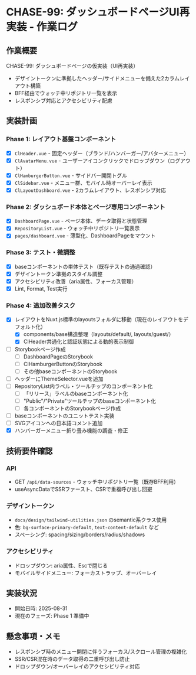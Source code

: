 # CHASE-99: ダッシュボードページUI再実装 - 作業ログ

## 作業概要

CHASE-99: ダッシュボードページの仮実装（UI再実装）

- デザイントークンに準拠したヘッダー/サイドメニューを備えた2カラムレイアウト構築
- BFF経由でウォッチ中リポジトリ一覧を表示
- レスポンシブ対応とアクセシビリティ配慮

## 実装計画

### Phase 1: レイアウト基盤コンポーネント

- [x] `ClHeader.vue` - 固定ヘッダー（ブランド/ハンバーガー/アバターメニュー）
- [x] `ClAvatarMenu.vue` - ユーザーアイコンクリックでドロップダウン（ログアウト）
- [x] `ClHamburgerButton.vue` - サイドバー開閉トグル
- [x] `ClSidebar.vue` - メニュー群、モバイル時オーバーレイ表示
- [x] `ClLayoutDashboard.vue` - 2カラムレイアウト、レスポンシブ対応

### Phase 2: ダッシュボード本体とページ専用コンポーネント

- [x] `DashboardPage.vue` - ページ本体、データ取得と状態管理
- [x] `RepositoryList.vue` - ウォッチ中リポジトリ一覧表示
- [x] `pages/dashboard.vue` - 薄型化、DashboardPageをマウント

### Phase 3: テスト・微調整

- [x] baseコンポーネントの単体テスト（既存テストの通過確認）
- [x] デザイントークン準拠のスタイル調整
- [x] アクセシビリティ改善（aria属性、フォーカス管理）
- [x] Lint, Format, Test実行

### Phase 4: 追加改善タスク

- [x] レイアウトをNuxt.js標準のlayoutsフォルダに移動（現在のレイアウトをデフォルト化）
  - [x] components/base構造整理（layouts/default/, layouts/guest/）
  - [x] ClHeader共通化と認証状態による動的表示制御
- [ ] Storybookページ作成
  - [ ] DashboardPageのStorybook
  - [ ] ClHamburgerButtonのStorybook
  - [ ] その他baseコンポーネントのStorybook
- [ ] ヘッダーにThemeSelector.vueを追加
- [ ] RepositoryList内ラベル・ツールチップのコンポーネント化
  - [ ] 「リリース」ラベルのbaseコンポーネント化
  - [ ] "Public"/"Private"ツールチップのbaseコンポーネント化
  - [ ] 各コンポーネントのStorybookページ作成
- [ ] baseコンポーネントのユニットテスト実装
- [ ] SVGアイコンへの日本語コメント追加
- [x] ハンバーガーメニュー折り畳み機能の調査・修正

## 技術要件確認

### API

- GET `/api/data-sources` - ウォッチ中リポジトリ一覧（既存BFF利用）
- useAsyncDataでSSRファースト、CSRで重複呼び出し回避

### デザイントークン

- `docs/design/tailwind-utilities.json` のsemantic系クラス使用
- 色: `bg-surface-primary-default`, `text-content-default` など
- スペーシング: spacing/sizing/borders/radius/shadows

### アクセシビリティ

- ドロップダウン: aria属性、Escで閉じる
- モバイルサイドメニュー: フォーカストラップ、オーバーレイ

## 実装状況

- 開始日時: 2025-08-31
- 現在のフェーズ: Phase 1 準備中

## 懸念事項・メモ

- レスポンシブ時のメニュー開閉に伴うフォーカス/スクロール管理の複雑化
- SSR/CSR混在時のデータ取得の二重呼び出し防止
- ドロップダウン/オーバーレイのアクセシビリティ対応
